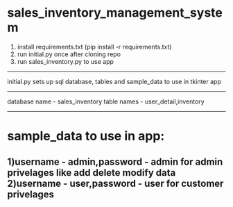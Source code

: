 # sales_inventory_management_system

1) install requirements.txt (pip install -r requirements.txt)
3) run initial.py once after cloning repo
4) run sales_inventory.py to use app 


--------------------------------------------------------------------------------

initial.py sets up sql database, tables and sample_data to use in tkinter app

-------------------------------------------------------------------------------

database name - sales_inventory
table names - user_detail,inventory

----------------------------------------------------------------------------
# sample_data to use in app:

1)username - admin,password - admin       for admin privelages like add delete modify data
2)username - user,password - user        for customer privelages
-----------------------------------------------------------------------------




